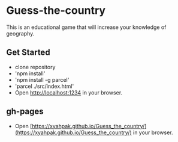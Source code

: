 # Guess-the-country
This is an educational game that will increase your knowledge of geography.

## Get Started
- clone repository
- 'npm install'
- 'npm install -g parcel'
- 'parcel ./src/index.html'
- Open [http://localhost:1234](http://localhost:1234) in your browser.

## gh-pages
- Open [https://xyahpak.github.io/Guess_the_country/](https://xyahpak.github.io/Guess_the_country/) in your browser.

